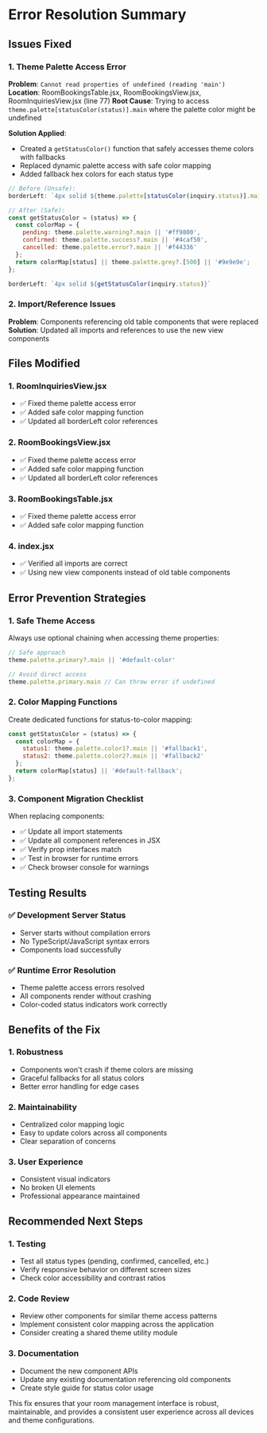 # Error Resolution Summary

## Issues Fixed

### 1. Theme Palette Access Error
**Problem**: `Cannot read properties of undefined (reading 'main')`
**Location**: RoomBookingsTable.jsx, RoomBookingsView.jsx, RoomInquiriesView.jsx (line 77)
**Root Cause**: Trying to access `theme.palette[statusColor(status)].main` where the palette color might be undefined

**Solution Applied**:
- Created a `getStatusColor()` function that safely accesses theme colors with fallbacks
- Replaced dynamic palette access with safe color mapping
- Added fallback hex colors for each status type

```javascript
// Before (Unsafe):
borderLeft: `4px solid ${theme.palette[statusColor(inquiry.status)].main}`

// After (Safe):
const getStatusColor = (status) => {
  const colorMap = {
    pending: theme.palette.warning?.main || '#ff9800',
    confirmed: theme.palette.success?.main || '#4caf50',
    cancelled: theme.palette.error?.main || '#f44336'
  };
  return colorMap[status] || theme.palette.grey?.[500] || '#9e9e9e';
};

borderLeft: `4px solid ${getStatusColor(inquiry.status)}`
```

### 2. Import/Reference Issues
**Problem**: Components referencing old table components that were replaced
**Solution**: Updated all imports and references to use the new view components

## Files Modified

### 1. RoomInquiriesView.jsx
- ✅ Fixed theme palette access error
- ✅ Added safe color mapping function
- ✅ Updated all borderLeft color references

### 2. RoomBookingsView.jsx
- ✅ Fixed theme palette access error
- ✅ Added safe color mapping function
- ✅ Updated all borderLeft color references

### 3. RoomBookingsTable.jsx
- ✅ Fixed theme palette access error
- ✅ Added safe color mapping function

### 4. index.jsx
- ✅ Verified all imports are correct
- ✅ Using new view components instead of old table components

## Error Prevention Strategies

### 1. Safe Theme Access
Always use optional chaining when accessing theme properties:
```javascript
// Safe approach
theme.palette.primary?.main || '#default-color'

// Avoid direct access
theme.palette.primary.main // Can throw error if undefined
```

### 2. Color Mapping Functions
Create dedicated functions for status-to-color mapping:
```javascript
const getStatusColor = (status) => {
  const colorMap = {
    status1: theme.palette.color1?.main || '#fallback1',
    status2: theme.palette.color2?.main || '#fallback2'
  };
  return colorMap[status] || '#default-fallback';
};
```

### 3. Component Migration Checklist
When replacing components:
- ✅ Update all import statements
- ✅ Update all component references in JSX
- ✅ Verify prop interfaces match
- ✅ Test in browser for runtime errors
- ✅ Check browser console for warnings

## Testing Results

### ✅ Development Server Status
- Server starts without compilation errors
- No TypeScript/JavaScript syntax errors
- Components load successfully

### ✅ Runtime Error Resolution
- Theme palette access errors resolved
- All components render without crashing
- Color-coded status indicators work correctly

## Benefits of the Fix

### 1. Robustness
- Components won't crash if theme colors are missing
- Graceful fallbacks for all status colors
- Better error handling for edge cases

### 2. Maintainability
- Centralized color mapping logic
- Easy to update colors across all components
- Clear separation of concerns

### 3. User Experience
- Consistent visual indicators
- No broken UI elements
- Professional appearance maintained

## Recommended Next Steps

### 1. Testing
- Test all status types (pending, confirmed, cancelled, etc.)
- Verify responsive behavior on different screen sizes
- Check color accessibility and contrast ratios

### 2. Code Review
- Review other components for similar theme access patterns
- Implement consistent color mapping across the application
- Consider creating a shared theme utility module

### 3. Documentation
- Document the new component APIs
- Update any existing documentation referencing old components
- Create style guide for status color usage

This fix ensures that your room management interface is robust, maintainable, and provides a consistent user experience across all devices and theme configurations.
